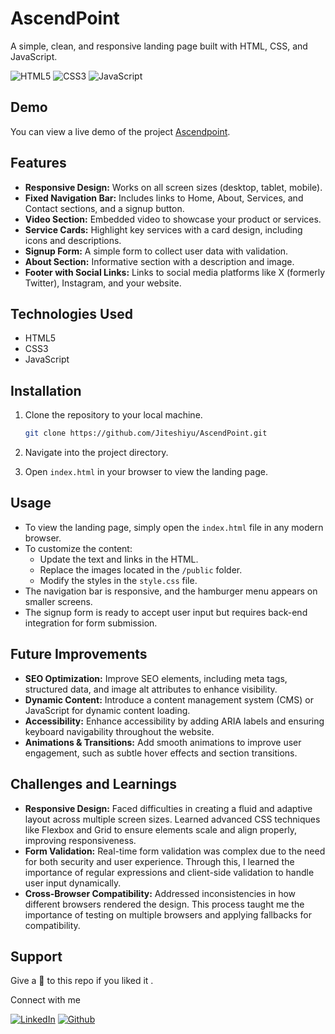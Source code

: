 # AscendPoint

A simple, clean, and responsive landing page built with HTML, CSS, and JavaScript.

![HTML5](https://img.shields.io/badge/html5-%23E34F26.svg?style=for-the-badge&logo=html5&logoColor=white)
![CSS3](https://img.shields.io/badge/css3-%231572B6.svg?style=for-the-badge&logo=css3&logoColor=white)
![JavaScript](https://img.shields.io/badge/JavaScript-F7DF1E?style=for-the-badge&logo=javascript&logoColor=black)

## Demo

You can view a live demo of the project [Ascendpoint](https://ascendpoint.netlify.app/).

## Features
- **Responsive Design:** Works on all screen sizes (desktop, tablet, mobile).
- **Fixed Navigation Bar:** Includes links to Home, About, Services, and Contact sections, and a signup button.
- **Video Section:** Embedded video to showcase your product or services.
- **Service Cards:** Highlight key services with a card design, including icons and descriptions.
- **Signup Form:** A simple form to collect user data with validation.
- **About Section:** Informative section with a description and image.
- **Footer with Social Links:** Links to social media platforms like X (formerly Twitter), Instagram, and your website.

## Technologies Used

- HTML5
- CSS3
- JavaScript

## Installation
1. Clone the repository to your local machine.
   ```bash
   git clone https://github.com/Jiteshiyu/AscendPoint.git
   ```
   
2. Navigate into the project directory.
   
3. Open `index.html` in your browser to view the landing page.

## Usage
- To view the landing page, simply open the `index.html` file in any modern browser.
- To customize the content:
  - Update the text and links in the HTML.
  - Replace the images located in the `/public` folder.
  - Modify the styles in the `style.css` file.
- The navigation bar is responsive, and the hamburger menu appears on smaller screens.
- The signup form is ready to accept user input but requires back-end integration for form submission.

## Future Improvements

- **SEO Optimization:** Improve SEO elements, including meta tags, structured data, and image alt attributes to enhance visibility.
- **Dynamic Content:** Introduce a content management system (CMS) or JavaScript for dynamic content loading.
- **Accessibility:** Enhance accessibility by adding ARIA labels and ensuring keyboard navigability throughout the website.
- **Animations & Transitions:** Add smooth animations to improve user engagement, such as subtle hover effects and section transitions.

## Challenges and Learnings

- **Responsive Design:** Faced difficulties in creating a fluid and adaptive layout across multiple screen sizes. Learned advanced CSS techniques like Flexbox and Grid to ensure elements scale and align properly, improving responsiveness.
- **Form Validation:** Real-time form validation was complex due to the need for both security and user experience. Through this, I learned the importance of regular expressions and client-side validation to handle user input dynamically.
- **Cross-Browser Compatibility:** Addressed inconsistencies in how different browsers rendered the design. This process taught me the importance of testing on multiple browsers and applying fallbacks for compatibility.

## Support
Give a 🌟 to this repo if you liked it .

Connect with me

[![LinkedIn](https://img.shields.io/static/v1.svg?label=connect&message=@JiteshKumar&color=success&logo=linkedin&style=for-the-badge&logoColor=white&colorA=blue)](https://www.linkedin.com/in/jitesh-kumar-93742a322/) [![Github](https://img.shields.io/static/v1.svg?label=follow&message=@Jiteshiyu&color=grey&logo=github&style=for-the-badge&logoColor=white&colorA=black)](https://www.github.com/Jiteshiyu/)
